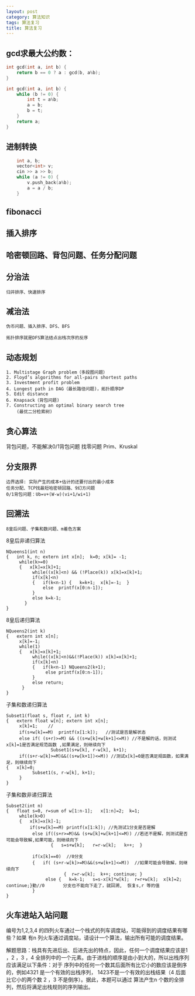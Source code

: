 ```yaml
---
layout: post
category: 算法知识
tags: 算法复习
title: 算法复习
---
```

## gcd求最大公约数：
```c++
int gcd(int a, int b) {
	return b == 0 ? a : gcd(b, a%b);
}

int gcd(int a, int b) {
	while (b != 0) {
		int t = a%b;
		a = b;
		b = t;
	}
	return a;
}
```

## 进制转换
```c++
	int a, b;
	vector<int> v;
	cin >> a >> b;
	while (a != 0) {
		v.push_back(a%b);
		a = a / b;
	}
```

## fibonacci


## 插入排序

## 哈密顿回路、背包问题、任务分配问题

## 分治法

	归并排序、快速排序

## 减治法
	
	伪币问题、插入排序、DFS、BFS
	
	拓扑排序就是DFS算法结点出栈次序的反序

## 动态规划

	1. Multistage Graph problem（多段图问题）
	2. Floyd’s algorithms for all-pairs shortest paths
	3. Investment profit problem
	4. Longest path in DAG（最长路径问题)，拓扑顺序DP
	5. Edit distance
	6. Knapsack（背包问题)
	7. Constructing an optimal binary search tree
	    (最优二分检索树)  

## 贪心算法

背包问题，不能解决0/1背包问题
找零问题
Prim、Kruskal

## 分支限界

	边界选择: 实际产生的成本+估计的还要付出的最小成本
	任务分配、TCP找最短哈密顿回路、9幻方问题
	0/1背包问题：Ub=v+(W-w)(vi+1/wi+1)


## 回溯法

	8皇后问题、子集和数问题、m着色方案

8皇后非递归算法

	NQueens1(int n)
	{   int k, n; extern int x[n];  k=0; x[k]= -1;
	     while(k>=0)
	     {   x[k]=x[k]+1; 
	          while((x[k]<n) && (!Place(k)) x[k]=x[k]+1;
	          if(x[k]<n)  
	          {   if(k<n-1) {   k=k+1;  x[k]=-1;  }
	              else  printf(x[0:n-1]); 	
	          }
	          else k=k-1;
	       }
	}

8皇后递归算法

	NQueens2(int k)
	{   extern int x[n];  
	     x[k]=-1;
	     while(1)
	     {   x[k]=x[k]+1; 
	          while((x[k]<n)&&(!Place(k)) x[k]=x[k]+1;
	          if(x[k]<n)	
	          {   if(k<n-1) NQueens2(k+1); 
	               else printf(x[0:n-1]); 
	          }
	          else return;
	      }
	}

子集和数递归算法

	Subset1(float s, float r, int k)
	{   extern float w[n]; extern int x[n];
	     x[k]=1;    //
	     if(s+w[k]==M)  printf(x[1:k]);   //测试是否是解状态
	     else if( (s+r)>=M) && ((s+w[k]+w[k+1]<=M)) //不是解的话，则测试x[k]=1是否满足规范函数 ,如果满足，则继续向下
	                 Subset1(s+w[k], r-w[k], k+1); 
	     if((s+r-w[k]>=M)&&((s+w[k+1])<=M)) //测试x[k]=0是否满足规函数，如果满足，则继续向下
	{   x[k]=0;  
	          Subset1(s, r-w[k], k+1);  
	     }
	} 

子集和数非递归算法

	Subset2(int n)
	{   float s=0, r=sum of w[1:n-1];   x[1:n]=2;  k=1;
	     while(k>0)
	     {   x[k]=x[k]-1;
	         if(s+w[k]==M) printf(x[1:k]); //先测试1分支是否是解
	          else if((s+r>=M)&& (s+w[k]+w[k+1]<=M)) //若还不是解，则测试是否可能会导致解,如果可能，则继续向下
	                 {   s=s+w[k];   r=r-w[k];   k++;  }
	
	          if(x[k]==0)  //0分支
	          {   if( (s+r-w[k]>=M)&&(s+w[k+1]<=M))  //如果可能会导致解，则继续向下
	                      {  r=r-w[k];  k++; continue; }
	               else {   k=k-1;   s=s-x[k]*w[k];  r=r+w[k];  x[k]=2;  continue;}勤//0       分支也不能向下走了，就回溯,  恢复s,r 等的值
	          }
	}


## 火车进站入站问题
编号为1,2,3,4 的四列火车通过一个栈式的列车调度站，可能得到的调度结果有哪些？如果
有n 列火车通过调度站，请设计一个算法，输出所有可能的调度结果。 

解题思路：栈具有先进后出、后进先出的特点，因此，任何一个调度结果应该是1 ，2 ，3 ，4
全排列中的一个元素。由于进栈的顺序是由小到大的，所以出栈序列应该满足以下条件：对于
序列中的任何一个数其后面所有比它小的数应该是倒序的，例如4321 是一个有效的出栈序列，
1423不是一个有效的出栈结果（4 后面比它小的两个数 2 ，3 不是倒序）。据此，本题可以通过
算法产生n 个数的全排列，然后将满足出栈规则的序列输出。 